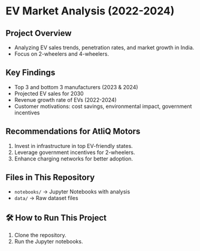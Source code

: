 # EV Market Analysis (2022-2024)
##  Project Overview
- Analyzing EV sales trends, penetration rates, and market growth in India.
- Focus on 2-wheelers and 4-wheelers.
  
##  Key Findings
- Top 3 and bottom 3 manufacturers (2023 & 2024)
- Projected EV sales for 2030
- Revenue growth rate of EVs (2022-2024)
- Customer motivations: cost savings, environmental impact, government incentives

##  Recommendations for AtliQ Motors
1. Invest in infrastructure in top EV-friendly states.
2. Leverage government incentives for 2-wheelers.
3. Enhance charging networks for better adoption.

##  Files in This Repository
- `notebooks/` → Jupyter Notebooks with analysis
- `data/` → Raw dataset files

## 🛠️ How to Run This Project
1. Clone the repository.
2. Run the Jupyter notebooks.
